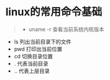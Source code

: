 # linux的常用命令基础

>* uname -r 查看当前系统内核版本
* ls 列出当前目录下的文件
* pwd 打印出当前位置
* cd 切换目录位置
* . 代表当前目录
* .. 代表上层目录


